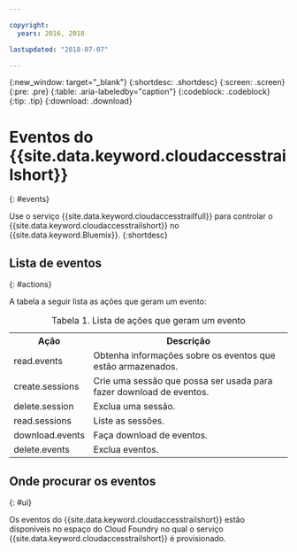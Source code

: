```yaml
---

copyright:
  years: 2016, 2018

lastupdated: "2018-07-07"

---
```


{:new_window: target="_blank"}
{:shortdesc: .shortdesc}
{:screen: .screen}
{:pre: .pre}
{:table: .aria-labeledby="caption"}
{:codeblock: .codeblock}
{:tip: .tip}
{:download: .download}


# Eventos do {{site.data.keyword.cloudaccesstrailshort}}
{: #events}

Use o serviço {{site.data.keyword.cloudaccesstrailfull}} para controlar o {{site.data.keyword.cloudaccesstrailshort}} no {{site.data.keyword.Bluemix}}.
{:shortdesc}



## Lista de eventos
{: #actions}

A tabela a seguir lista as ações que geram um evento:

<table>
  <caption>Tabela 1. Lista de ações que geram um evento</caption>
  <tr>
    <th>Ação</th>
	  <th>Descrição</th>
  <tr>
  <tr>
    <td>read.events</td>
	  <td>Obtenha informações sobre os eventos que estão armazenados.</td>
  </tr>
  <tr>
    <td>create.sessions</td>
	  <td>Crie uma sessão que possa ser usada para fazer download de eventos.</td>
  </tr>
  <tr>
    <td>delete.session</td>
	  <td>Exclua uma sessão.</td>
  </tr>
  <tr>
    <td>read.sessions</td>
	  <td>Liste as sessões.</td>
  </tr>
  <tr>
    <td>download.events</td>
	  <td>Faça download de eventos.</td>
  </tr>
  <tr>
    <td>delete.events</td>
	  <td>Exclua eventos.</td>
  </tr>
</table>


## Onde procurar os eventos
{: #ui}
 	
Os eventos do {{site.data.keyword.cloudaccesstrailshort}} estão disponíveis no espaço do Cloud Foundry no qual o serviço {{site.data.keyword.cloudaccesstrailshort}} é provisionado.
